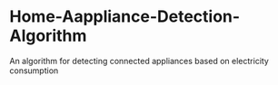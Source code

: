 # Home-Aappliance-Detection-Algorithm
 An algorithm for detecting connected appliances based on electricity consumption
